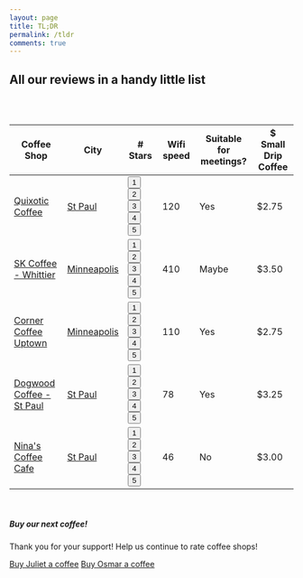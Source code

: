 ```yaml
---
layout: page
title: TL;DR
permalink: /tldr
comments: true
---
```


<div class="row justify-content-between">
<div class="col-md-10 pr-3">

<h2>All our reviews in a handy little list</h2>

<br>
<br>

<div class="table-responsive" style="font-size:85%">
  <table class="table">
    <thead>
    <tr>
      <th scope="col">Coffee Shop</th>
      <th scope="col">City</th>
      <th scope="col"># Stars</th>
      <th scope="col">Wifi speed</th>
      <th scope="col">Suitable for meetings?</th>
      <th scope="col">$ Small Drip Coffee</th>
    </tr>
  </thead>
  <tbody>
    <tr>
      <td><a href="{{ site.baseurl }}/quixotic">Quixotic Coffee</a></td>
      <td><a href="https://goo.gl/maps/hUHF1vepUCafYfnd7" target="_blank">St Paul</a></td>
      <td>
        <div class="rating-holder">
            <div class="c-rating c-rating--regular" data-rating-value="5">
            <button>1</button>
            <button>2</button>
            <button>3</button>
            <button>4</button>
            <button>5</button>
            </div>
        </div>
      </td>
      <td>120</td>
      <td>Yes</td>
      <td>$2.75</td>
    </tr>
    <tr>
      <td><a href="{{ site.baseurl }}/skcoffee">SK Coffee - Whittier</a></td>
      <td><a href="https://goo.gl/maps/2VnxBXBxqiLCMiUe6" target="_blank">Minneapolis</a></td>
      <td>
       <div class="rating-holder">
            <div class="c-rating c-rating--regular" data-rating-value="4">
            <button>1</button>
            <button>2</button>
            <button>3</button>
            <button>4</button>
            <button>5</button>
            </div>
        </div>
      </td>
      <td>410</td>
      <td>Maybe</td>
      <td>$3.50</td>
    </tr>
    <tr>
      <td><a href="{{ site.baseurl }}/corner-coffee-uptown">Corner Coffee Uptown</a></td>
      <td><a href="https://goo.gl/maps/kbAe9j9VgzNmC6aw7" target="_blank">Minneapolis</a></td>
      <td>
       <div class="rating-holder">
            <div class="c-rating c-rating--regular" data-rating-value="4.5">
            <button>1</button>
            <button>2</button>
            <button>3</button>
            <button>4</button>
            <button>5</button>
            </div>
        </div>
      </td>
      <td>110</td>
      <td>Yes</td>
      <td>$2.75</td>
    </tr>
    <tr>
      <td><a href="{{ site.baseurl }}/dogwood-saint-paul">Dogwood Coffee - St Paul</a></td>
      <td><a href="https://goo.gl/maps/kbAe9j9VgzNmC6aw7" target="_blank">St Paul</a></td>
      <td>
        <div class="rating-holder">
            <div class="c-rating c-rating--regular" data-rating-value="3.5">
            <button>1</button>
            <button>2</button>
            <button>3</button>
            <button>4</button>
            <button>5</button>
            </div>
        </div>
      </td>
      <td>78</td>
      <td>Yes</td>
      <td>$3.25</td>
    </tr>
    <tr>
      <td><a href="{{ site.baseurl }}/ninas">Nina's Coffee Cafe</a></td>
      <td><a href="https://goo.gl/maps/Veo7SdX2p3hf5uPC8" target="_blank">St Paul</a></td>
      <td>
        <div class="rating-holder">
            <div class="c-rating c-rating--regular" data-rating-value="3.5">
            <button>1</button>
            <button>2</button>
            <button>3</button>
            <button>4</button>
            <button>5</button>
            </div>
        </div>
      </td>
      <td>46</td>
      <td>No</td>
      <td>$3.00</td>
    </tr>
  </tbody>
  </table>
</div>

</div>


<div class="col-md-5">
<br>
<div class="sticky-top sticky-top-80">
<h5>Buy our next coffee!</h5>

<p>Thank you for your support! Help us continue to rate coffee shops!</p>

<a target="_blank" href="https://account.venmo.com/u/juliet-kelson" class="btn btn-success">Buy Juliet a coffee</a> <a target="_blank" href="https://account.venmo.com/u/osmar-delrio" class="btn btn-success">Buy Osmar a coffee</a>

</div>
</div>
</div>
